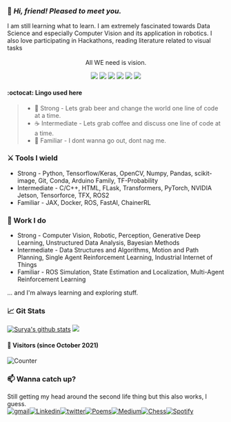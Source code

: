 ### :vulcan_salute: _Hi, friend! Pleased to meet you._ 
<div align="left">I am still learning what to learn. I am extremely fascinated towards Data Science and especially Computer Vision and its application in robotics. I also love participating in Hackathons, reading literature related to visual tasks

<br>
<br>
<div align="center"> All WE need is vision.
<div align="center">
  
![](https://img.shields.io/badge/-Deep%20Learning-brightgreend)
![](https://img.shields.io/badge/-Computer%20Vision-yellowgreen)
![](https://img.shields.io/badge/-Robotics-blue)
![](https://img.shields.io/badge/-IoT-yellow)
![](https://img.shields.io/badge/-Art-violet)
![](https://img.shields.io/badge/-Self%20Driving%20Cars-orange)
  </div>
  </div>
  </div>

#### 	:octocat: Lingo used here
> * :beers: Strong - Lets grab beer and change the world one line of code at a time.
> * :coffee: Intermediate - Lets grab coffee and discuss one line of code at a time.
> * :beverage_box: Familiar - I dont wanna go out, dont nag me.

### :crossed_swords: Tools I wield
* Strong - Python, Tensorflow/Keras, OpenCV, Numpy, Pandas, scikit-image, Git, Conda, Arduino Family, TF-Probability
* Intermediate - C/C++, HTML, FLask, Transformers, PyTorch, NVIDIA Jetson, Tensorforce, TFX, ROS2
* Familiar - JAX, Docker, ROS, FastAI, ChainerRL

### :toolbox: Work I do
* Strong - Computer Vision, Robotic, Perception, Generative Deep Learning, Unstructured Data Analysis, Bayesian Methods
* Intermediate - Data Structures and Algorithms, Motion and Path Planning, Single Agent Reinforcement Learning, Industrial Internet of Things
* Familiar - ROS Simulation, State Estimation and Localization, Multi-Agent Reinforcement Learning

... and I'm always learning and exploring stuff. 

### 	:chart_with_upwards_trend: Git Stats

[![Surya's github stats](https://github-readme-stats.vercel.app/api?username=old-school-kid&count_private=true&include_all_commits=true&theme=radical)](https://old-school-kid.github.io/my-portfolio/index.html)
![](https://github-readme-stats.vercel.app/api/top-langs/?username=old-school-kid&theme=react&line_height=27&layout=compact)

#### :eyes: Visitors (since October 2021)

![Counter](https://count.getloli.com/get/@old-school-kid?theme=rule23)

### :mailbox: Wanna catch up? 
Still getting my head around the second life thing but this also works, I guess.
<br>
  [![gmail](https://img.shields.io/badge/Gmail-D14836?style=for-the-badge&logo=gmail&logoColor=white)](mailto:mishrasp393@gmail.com)[![Linkedin](https://img.shields.io/badge/LinkedIn-0077B5?style=for-the-badge&logo=linkedin&logoColor=white)](https://www.linkedin.com/in/surya-prakash-mishra/)[![twitter](https://img.shields.io/badge/Twitter-1DA1F2?style=for-the-badge&logo=twitter&logoColor=white)](https://twitter.com/SuryaIsAllUNeed)[![Poems](https://img.shields.io/badge/Poem-{FF7139}?style=for-the-badge&logo={YourQuote}&logoColor=white)](https://www.yourquote.in/surya-prakash-mishra-kzo0/quotes)[![Medium](https://img.shields.io/badge/Rant-12100E?style=for-the-badge&logo=medium&logoColor=white)](https://medium.com/@messedsurya)[![Chess](https://img.shields.io/badge/Chess-0EA10B?style=for-the-badge&logo=medium&logoColor=white)](https://www.chess.com/member/chigorinattack)[![Spotify](https://img.shields.io/badge/Spotify-077504?style=for-the-badge&logo=medium&logoColor=white)](https://open.spotify.com/user/pg6nou9t1p1adv0oxzmds1297?si=85C--ZTyRB2S4wcu0KX0dA)
  
 <br>
<!-- [linkedin]: https://www.linkedin.com/in/surya-pasrakh-mishra/
[website]: https://old-school-kid.github.io/my-portfolio/index.html
[Instagram]: https://www.instagram.com/old_school.kid/ -->
